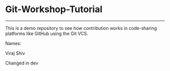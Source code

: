 # Git-Workshop-Tutorial
------------------------------------------------------

This is a demo repository to see how contribution works in code-sharing platforms like GitHub using the Git VCS.

Names:

Viraj
Shiv 

Changed in dev